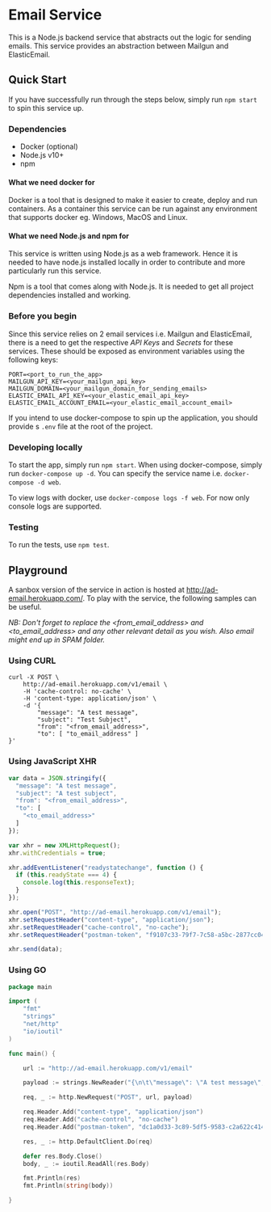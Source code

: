 # Email Service

This is a Node.js backend service that abstracts out the logic for sending emails. This service provides an abstraction between Mailgun and ElasticEmail.

## Quick Start

If you have successfully run through the steps below, simply run `npm start` to spin this service up.

### Dependencies

- Docker (optional)
- Node.js v10+
- npm

#### What we need docker for

Docker is a tool that is designed to make it easier to create, deploy and run containers. As a container this service can be run against any environment that supports docker eg. Windows, MacOS and Linux.

#### What we need Node.js and npm for

This service is written using Node.js as a web framework. Hence it is needed to have node.js installed locally in order to contribute and more particularly run this service. 

Npm is a tool that comes along with Node.js. It is needed to get all project dependencies installed and working. 

### Before you begin

Since this service relies on 2 email services i.e. Mailgun and ElasticEmail, there is a need to get the respective *API Keys* and *Secrets* for these services. These should be exposed as environment variables using the following keys:

```
PORT=<port_to_run_the_app>
MAILGUN_API_KEY=<your_mailgun_api_key>
MAILGUN_DOMAIN=<your_mailgun_domain_for_sending_emails>
ELASTIC_EMAIL_API_KEY=<your_elastic_email_api_key>
ELASTIC_EMAIL_ACCOUNT_EMAIL=<your_elastic_email_account_email>
```

If you intend to use docker-compose to spin up the application, you should provide s `.env` file at the root of the project. 

### Developing locally

To start the app, simply run `npm start`. When using docker-compose, simply run `docker-compose up -d`. You can specify the service name i.e. `docker-compose -d web`.

To view logs with docker, use `docker-compose logs -f web`. For now only console logs are supported.

### Testing

To run the tests, use `npm test`.

## Playground

A sanbox version of the service in action is hosted at http://ad-email.herokuapp.com/. To play with the service, the following samples can be useful.

*NB: Don't forget to replace the <from_email_address> and <to_email_address> and any other relevant detail as you wish. Also email might end up in SPAM folder.*

### Using CURL

```Curl
curl -X POST \
    http://ad-email.herokuapp.com/v1/email \
    -H 'cache-control: no-cache' \
    -H 'content-type: application/json' \
    -d '{
        "message": "A test message",
        "subject": "Test Subject",
        "from": "<from_email_address>",
        "to": [ "to_email_address" ]
}'
```

### Using JavaScript XHR

```Javascript
var data = JSON.stringify({
  "message": "A test message",
  "subject": "A test subject",
  "from": "<from_email_address>",
  "to": [
    "<to_email_address>"
  ]
});

var xhr = new XMLHttpRequest();
xhr.withCredentials = true;

xhr.addEventListener("readystatechange", function () {
  if (this.readyState === 4) {
    console.log(this.responseText);
  }
});

xhr.open("POST", "http://ad-email.herokuapp.com/v1/email");
xhr.setRequestHeader("content-type", "application/json");
xhr.setRequestHeader("cache-control", "no-cache");
xhr.setRequestHeader("postman-token", "f9107c33-79f7-7c58-a5bc-2877cc043795");

xhr.send(data);
```

### Using GO

```Go
package main

import (
	"fmt"
	"strings"
	"net/http"
	"io/ioutil"
)

func main() {

	url := "http://ad-email.herokuapp.com/v1/email"

	payload := strings.NewReader("{\n\t\"message\": \"A test message\",\n\t\"subject\": \"Heroku\",\n\t\"from\": \"<from_email_address>\",\n\t\"to\": [ \"<to_email_address>\" ]\n}")

	req, _ := http.NewRequest("POST", url, payload)

	req.Header.Add("content-type", "application/json")
	req.Header.Add("cache-control", "no-cache")
	req.Header.Add("postman-token", "dc1a0d33-3c89-5df5-9583-c2a622c4144d")

	res, _ := http.DefaultClient.Do(req)

	defer res.Body.Close()
	body, _ := ioutil.ReadAll(res.Body)

	fmt.Println(res)
	fmt.Println(string(body))

}
```
